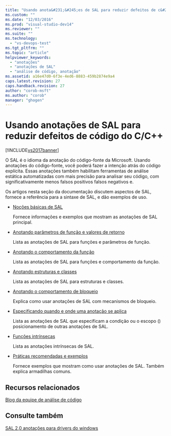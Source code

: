 ```yaml
---
title: "Usando anota&#231;&#245;es de SAL para reduzir defeitos de c&#243;digo do C/C++ | Microsoft Docs"
ms.custom: ""
ms.date: "12/03/2016"
ms.prod: "visual-studio-dev14"
ms.reviewer: ""
ms.suite: ""
ms.technology: 
  - "vs-devops-test"
ms.tgt_pltfrm: ""
ms.topic: "article"
helpviewer_keywords: 
  - "anotações"
  - "anotações de SAL"
  - "análise de código, anotação"
ms.assetid: a16e47d0-6f3e-4ed6-8883-459b2874e9a4
caps.latest.revision: 27
caps.handback.revision: 27
author: "corob-msft"
ms.author: "corob"
manager: "ghogen"
---
```

# Usando anota&#231;&#245;es de SAL para reduzir defeitos de c&#243;digo do C/C++
[!INCLUDE[vs2017banner](../code-quality/includes/vs2017banner.md)]

O SAL é o idioma da anotação do código\-fonte da Microsoft.  Usando anotações do código\-fonte, você poderá fazer a intenção atrás do código explícita.  Essas anotações também habilitam ferramentas de análise estática automatizadas com mais precisão para analisar seu código, com significativamente menos falsos positivos falsos negativos e.  
  
 Os artigos nesta seção da documentação discutem aspectos de SAL, fornece a referência para a sintaxe de SAL, e dão exemplos de uso.  
  
-   [Noções básicas de SAL](../code-quality/understanding-sal.md)  
  
     Fornece informações e exemplos que mostram as anotações de SAL principal.  
  
-   [Anotando parâmetros de função e valores de retorno](../code-quality/annotating-function-parameters-and-return-values.md)  
  
     Lista as anotações de SAL para funções e parâmetros de função.  
  
-   [Anotando o comportamento da função](../code-quality/annotating-function-behavior.md)  
  
     Lista as anotações de SAL para funções e comportamento da função.  
  
-   [Anotando estruturas e classes](../code-quality/annotating-structs-and-classes.md)  
  
     Lista as anotações de SAL para estruturas e classes.  
  
-   [Anotando o comportamento de bloqueio](../code-quality/annotating-locking-behavior.md)  
  
     Explica como usar anotações de SAL com mecanismos de bloqueio.  
  
-   [Especificando quando e onde uma anotação se aplica](../code-quality/specifying-when-and-where-an-annotation-applies.md)  
  
     Lista as anotações de SAL que especificam a condição ou o escopo \(\) posicionamento de outras anotações de SAL.  
  
-   [Funções intrínsecas](../code-quality/intrinsic-functions.md)  
  
     Lista as anotações intrínsecas de SAL.  
  
-   [Práticas recomendadas e exemplos](../code-quality/best-practices-and-examples-sal.md)  
  
     Fornece exemplos que mostram como usar anotações de SAL.  Também explica armadilhas comuns.  
  
## Recursos relacionados  
 [Blog da equipe de análise de código](http://go.microsoft.com/fwlink/?LinkId=251197)  
  
## Consulte também  
 [SAL 2,0 anotações para drivers do windows](http://go.microsoft.com/fwlink/?LinkId=250979)